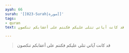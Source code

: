 ```yaml
---
ayah: 66
surah: '[[023-Surah|سورة]]'
tags:
- quran
text: قد كانت آياتي تتلى عليكم فكنتم على أعقابكم تنكصون

---
```

> قد كانت آياتي تتلى عليكم فكنتم على أعقابكم تنكصون
